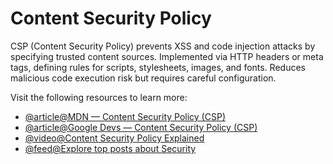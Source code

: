 # Content Security Policy

CSP (Content Security Policy) prevents XSS and code injection attacks by specifying trusted content sources. Implemented via HTTP headers or meta tags, defining rules for scripts, stylesheets, images, and fonts. Reduces malicious code execution risk but requires careful configuration.

Visit the following resources to learn more:

- [@article@MDN — Content Security Policy (CSP)](https://developer.mozilla.org/en-US/docs/Web/HTTP/CSP)
- [@article@Google Devs — Content Security Policy (CSP)](https://developers.google.com/web/fundamentals/security/csp)
- [@video@Content Security Policy Explained](https://www.youtube.com/watch?v=-LjPRzFR5f0)
- [@feed@Explore top posts about Security](https://app.daily.dev/tags/security?ref=roadmapsh)
